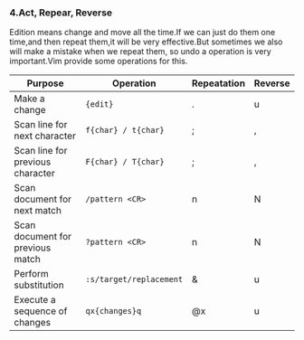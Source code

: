 ### 4.Act, Repear, Reverse

Edition means change and move all the time.If we can just do them one time,and then repeat them,it will be very effective.But sometimes we also will make a mistake when we repeat them, so undo a operation is very important.Vim provide some operations for this.

| Purpose | Operation | Repeatation | Reverse |
|-----------------------------------|-----------------------|---|---|
|Make a change 						| `{edit}` 				| . | u |
|Scan line for next character		| `f{char} / t{char}` 	| ;	| , |
|Scan line for previous character	| `F{char} / T{char}` 	| ;	| , |
|Scan document for next match		| `/pattern <CR>` 		| n | N | 
|Scan document for previous match	| `?pattern <CR>` 		| n | N |
|Perform substitution				| `:s/target/replacement` | & | u |
|Execute a sequence of changes 		| `qx{changes}q` 			| @x| u |